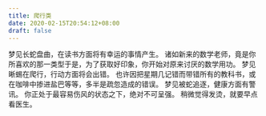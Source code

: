 ```yaml
---
title: 爬行类
date: 2020-02-15T20:54:12+08:00
draft: false
---
```


梦见长蛇盘曲，在读书方面将有幸运的事情产生。
诸如新来的数学老师，竟是你所喜欢的那一类型于是，为了获取好印象，你开始对原来讨厌的数学用功。
梦见晰蜴在爬行，行动方面将会出错。
也许因把星期几记错而带错所有的教科书，或在咖啡中掺进盐巴等等，多半是疏忽造成的错误。
梦见被蛇追逐，健康方面有警讯。
你正处于最容易伤风的状态之下，绝对不可呈强。
稍微觉得发烫，就要早点看医生。
